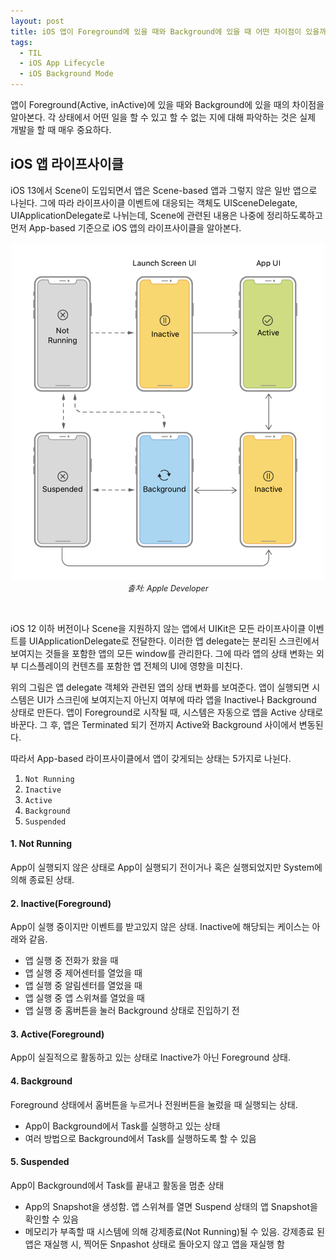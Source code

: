 ```yaml
---
layout: post
title: iOS 앱이 Foreground에 있을 때와 Background에 있을 때 어떤 차이점이 있을까?
tags:
  - TIL
  - iOS App Lifecycle
  - iOS Background Mode
---
```


앱이 Foreground(Active, inActive)에 있을 때와 Background에 있을 때의 차이점을 알아본다.
각 상태에서 어떤 일을 할 수 있고 할 수 없는 지에 대해 파악하는 것은 실제 개발을 할 때 매우 중요하다.

## iOS 앱 라이프사이클
iOS 13에서 Scene이 도입되면서 앱은 Scene-based 앱과 그렇지 않은 일반 앱으로 나뉜다.
그에 따라 라이프사이클 이벤트에 대응되는 객체도 UISceneDelegate, UIApplicationDelegate로 나뉘는데,
Scene에 관련된 내용은 나중에 정리하도록하고 먼저 App-based 기준으로 iOS 앱의 라이프사이클을 알아본다.

<p align="center">
   <img src="../images/2021-05-08-til-20210508/1.png" width="500" />
   <em style="font-size: 0.9em;">출처: Apple Developer</em>
</p>
<br>

iOS 12 이하 버전이나 Scene을 지원하지 않는 앱에서 UIKit은 모든 라이프사이클 이벤트를 UIApplicationDelegate로 전달한다.
이러한 앱 delegate는 분리된 스크린에서 보여지는 것들을 포함한 앱의 모든 window를 관리한다. 그에 따라 앱의 상태 변화는 외부 디스플레이의 컨텐츠를 포함한
앱 전체의 UI에 영향을 미친다. 

위의 그림은 앱 delegate 객체와 관련된 앱의 상태 변화를 보여준다. 앱이 실행되면 시스템은 UI가 스크린에 보여지는지 아닌지 여부에 따라
앱을 Inactive나 Background 상태로 만든다. 앱이 Foreground로 시작될 때, 시스템은 자동으로 앱을 Active 상태로 바꾼다.
그 후, 앱은 Terminated 되기 전까지 Active와 Background 사이에서 변동된다.

따라서 App-based 라이프사이클에서 앱이 갖게되는 상태는 5가지로 나뉜다.

1. `Not Running`
2. `Inactive`
3. `Active`
4. `Background`
5. `Suspended`

#### 1. Not Running
App이 실행되지 않은 상태로 App이 실행되기 전이거나 혹은 실행되었지만 System에 의해 종료된 상태.

#### 2. Inactive(Foreground)
App이 실행 중이지만 이벤트를 받고있지 않은 상태. Inactive에 해당되는 케이스는 아래와 같음.
- 앱 실행 중 전화가 왔을 때
- 앱 실행 중 제어센터를 열었을 때
- 앱 실행 중 알림센터를 열었을 때
- 앱 실행 중 앱 스위쳐를 열었을 때
- 앱 실행 중 홈버튼을 눌러 Background 상태로 진입하기 전

#### 3. Active(Foreground)
App이 실질적으로 활동하고 있는 상태로 Inactive가 아닌 Foreground 상태.

#### 4. Background
Foreground 상태에서 홈버튼을 누르거나 전원버튼을 눌렀을 때 실행되는 상태.
- App이 Background에서 Task를 실행하고 있는 상태
- 여러 방법으로 Background에서 Task를 실행하도록 할 수 있음

#### 5. Suspended
App이 Background에서 Task를 끝내고 활동을 멈춘 상태
- App의 Snapshot을 생성함. 앱 스위쳐를 열면 Suspend 상태의 앱 Snapshot을 확인할 수 있음
- 메모리가 부족할 때 시스템에 의해 강제종료(Not Running)될 수 있음. 강제종료 된 앱은 재실행 시, 찍어둔 Snpashot 상태로 돌아오지 않고 앱을 재실행 함